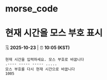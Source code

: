 # morse_code
# 현재 시간을 모스 부호 표시
<!-- MORSE_TIME_START -->
🗓️ **2025-10-23** | ⏰ **10:05 (KST)**

```
현재 시간을 입력하세요. 모스 부호로 바꿉니다
.---- ----- ----- .....
모스 부호를 다시 현재 시간으로 바꿉니다
1005
```
<!-- MORSE_TIME_END -->
